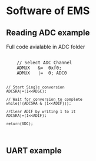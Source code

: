 Software of EMS
===============

Reading ADC example
-------------------
Full code avialable in ADC folder

<code>
	// Select ADC Channel
	ADMUX	&=	0xf0;
	ADMUX	|=	0; ADC0

	// Start Single conversion
	ADCSRA|=(1<<ADSC);

	// Wait for conversion to complete
	while(!(ADCSRA & (1<<ADIF)));

	//Clear ADIF by writing 1 to it
	ADCSRA|=(1<<ADIF);

	return(ADC);
</code>

UART example
-------------------

